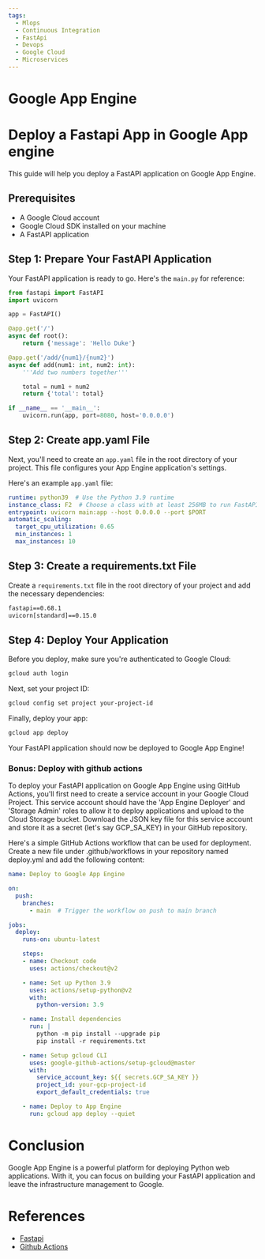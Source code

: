 ```yaml
---
tags:
  - Mlops
  - Continuous Integration
  - FastApi
  - Devops
  - Google Cloud
  - Microservices
---
```

# Google App Engine

# Deploy a Fastapi App in Google App engine

This guide will help you deploy a FastAPI application on Google App Engine.

## Prerequisites

* A Google Cloud account
* Google Cloud SDK installed on your machine
* A FastAPI application

## Step 1: Prepare Your FastAPI Application

Your FastAPI application is ready to go. Here's the `main.py` for reference:

```python
from fastapi import FastAPI
import uvicorn

app = FastAPI()

@app.get('/')
async def root():
    return {'message': 'Hello Duke'}

@app.get('/add/{num1}/{num2}')
async def add(num1: int, num2: int):
    '''Add two numbers together'''

    total = num1 + num2
    return {'total': total}

if __name__ == '__main__':
    uvicorn.run(app, port=8080, host='0.0.0.0')
```

## Step 2: Create app.yaml File

Next, you'll need to create an `app.yaml` file in the root directory of your
 project. This file configures your App Engine application's settings.

Here's an example `app.yaml` file:

```yaml
runtime: python39  # Use the Python 3.9 runtime
instance_class: F2  # Choose a class with at least 256MB to run FastAPI and Uvicorn
entrypoint: uvicorn main:app --host 0.0.0.0 --port $PORT
automatic_scaling:
  target_cpu_utilization: 0.65
  min_instances: 1
  max_instances: 10
```

## Step 3: Create a requirements.txt File

Create a `requirements.txt` file in the root directory of your project and add
 the necessary dependencies:

```txt
fastapi==0.68.1
uvicorn[standard]==0.15.0
```

## Step 4: Deploy Your Application

Before you deploy, make sure you're authenticated to Google Cloud:

```bash
gcloud auth login
```

Next, set your project ID:

```bash
gcloud config set project your-project-id
```

Finally, deploy your app:

```bash
gcloud app deploy
```

Your FastAPI application should now be deployed to Google App Engine!

### Bonus: Deploy with github actions

To deploy your FastAPI application on Google App Engine using GitHub Actions,
 you'll first need to create a service account in your Google Cloud Project.
  This service account should have the 'App Engine Deployer' and 'Storage
   Admin' roles to allow it to deploy applications and upload to the Cloud
    Storage bucket. Download the JSON key file for this service account and
     store it as a secret (let's say GCP_SA_KEY) in your GitHub repository.

Here's a simple GitHub Actions workflow that can be used for deployment. Create
 a new file under .github/workflows in your repository named deploy.yml and add
  the following content:

```yaml
name: Deploy to Google App Engine

on:
  push:
    branches:
      - main  # Trigger the workflow on push to main branch

jobs:
  deploy:
    runs-on: ubuntu-latest

    steps:
    - name: Checkout code
      uses: actions/checkout@v2

    - name: Set up Python 3.9
      uses: actions/setup-python@v2
      with:
        python-version: 3.9

    - name: Install dependencies
      run: |
        python -m pip install --upgrade pip
        pip install -r requirements.txt

    - name: Setup gcloud CLI
      uses: google-github-actions/setup-gcloud@master
      with:
        service_account_key: ${{ secrets.GCP_SA_KEY }}
        project_id: your-gcp-project-id
        export_default_credentials: true

    - name: Deploy to App Engine
      run: gcloud app deploy --quiet
```

# Conclusion

Google App Engine is a powerful platform for deploying Python web applications.
 With it, you can focus on building your FastAPI application and leave the
 infrastructure management to Google.

# References

* [Fastapi](../../python/apis/fastapi.md)
* [Github Actions](../../mlops/tools/github_actions.md)
